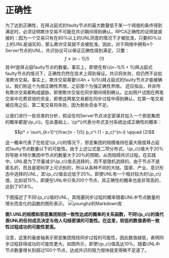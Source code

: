 <script type="text/javascript" src="http://cdn.mathjax.org/mathjax/latest/MathJax.js?config=default"></script>
# 正确性

为了达到正确性，在拜占庭式的faulty节点的最大数量低于某一个阀值的条件得到满足时，必须证明欺诈交易不可能在共识期间得到确认。RPCA正确性的证明是直接的：因为一个交易只有在80%以上的UNL同意的情况下才被批准，只要80%以上的UNL是诚实的，那么欺诈交易就不会被批准。因此，对于网络中拥有n个Server节点的UNL，共识协议可以保证正确性得到满足，只要：
$$f \leq (n - 1) / 5 \qquad (1)$$
其中f是拜占庭faulty节点的数量。事实上，即使在有\\((n−1)/5 + 1\\)拜占庭式faulty节点的情况下，正确性仍然在技术上得到保证。共识将失败，但仍然不会批准欺诈交易。事实上，欺诈交易需要\\((4n + 1)/5\\)拜占庭式的faulty节点才能被确认。我们称这个为弱正确性界限，之前那个为强正确性界限。
还应指出，并非所有欺诈交易都构成威胁，即使欺诈交易在同步期间得到确认。比如用户试图在两笔交易中花费双倍的资金，即使这两笔交易都在同步过程中得到确认，在第一笔交易被应用之后，第二笔交易将失败，因为剩余资金不足。

让我们进行一些另类的分析，假设任何Server节点决定密谋并加入一个邪恶集团的概率都是\\(p_c\\)。在此基础上，\\(p\*\\)代表分布式支付系统达成正确性的概率：

$$p* = \sum_{k=1}^{\frac{n - 1}5} p_c^i (1 - p_c)^{n-i} \qquad (2)$$

这一概率代表了在给定\\(p_c\\)的情况下，邪恶集团的规模维持在最大限度拜占庭式faulty节点数量以下的可能性。由于上述公式是二项分布式，\\(p_c\\)值大于20%将导致卡特尔集团中节点的数量大于20%的预期，从而阻碍共识过程。在实践中，UNL是为了尽量减少\\(p_c\\)值去选择的，而不是随机选择的。由于节点不是匿名的，而且是密码学上可识别的，所以从各种不同的大陆、国家、产业、意识形态中选择的UNL，其\\(p_c\\)值会远低于20%。即使UNL有一个相对较大的\\(p_c\\)值，比如说15%，即便在UNL中只有200个节点，其正确性的概率也是非常高的，达到了97.8%。

下图描述了不同\\(p_c\\)值的UNL，其阻塞同步过程的概率随着UNL中节点数量的增长而变化的函数的图形表示。
![younghz的Markdown库](/asserts/1.bmp "图1")

<strong align = "center">图1.UNL的规模和邪恶集团阻挠一致性达成的概率的关系函数，不同\\(p_c\\)的值代表UNL的任何成员决定与他人勾结密谋的可能性。在这里，较低的数值表明一致性过程成功的可能性更高。</strong>

注意，这里的垂直轴表示邪恶集团阻挠同步过程的可能性，因此数值越低，表明同步过程获得成功的可能性更大。如图所示，即使\\(p_c\\)值高达10%，随着UNL中节点数量增长到超过100个节点，达成共识的阻力很快就变得微不足道了。